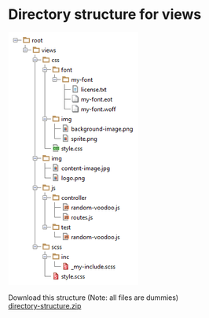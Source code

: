 <!--
parent:
    title: Documentation_for_core_components
author:
    - 'Dieter Raber'
created_at: '2014-01-15 09:37:08'
updated_at: '2014-01-15 09:37:08'
tags:
    - 'Documentation for core components'
-->

Directory structure for views
=============================

![](../resources/directory-structure.png)

Download this structure (Note: all files are dummies)<br/>
[directory-structure.zip](../resources/directory-structure.zip)

